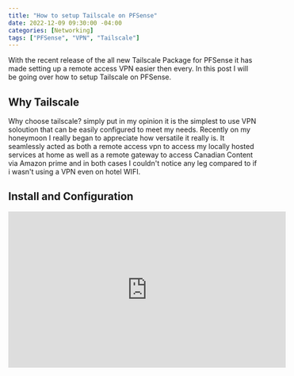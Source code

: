 ```yaml
---
title: "How to setup Tailscale on PFSense"
date: 2022-12-09 09:30:00 -04:00
categories: [Networking]
tags: ["PFSense", "VPN", "Tailscale"]
---
```

With the recent release of the all new Tailscale Package for PFSense it has made setting up a remote access VPN easier then every. In this post I will be going over how to setup Tailscale on PFSense.

## Why Tailscale
Why choose tailscale? simply put in my opinion it is the simplest to use VPN soloution that can be easily configured to meet my needs. Recently on my honeymoon I really began to appreciate how versatile it really is. It seamlessly acted as both a remote access vpn to access my locally hosted services at home as well as a remote gateway to access Canadian Content via Amazon prime and in both cases I couldn't notice any leg compared to if i wasn't using a VPN even on hotel WIFI.


## Install and Configuration
<iframe width="560" height="315" src="https://www.youtube.com/embed/Fg_jIPVcioY?start=195" title="YouTube video player" frameborder="0" allow="accelerometer; autoplay; clipboard-write; encrypted-media; gyroscope; picture-in-picture" allowfullscreen></iframe>

